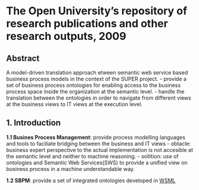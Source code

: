 # The Open University’s repository of research publications and other research outputs, 2009

## Abstract
A  model-driven translation approach etween semantic web service based business process models in the context of the SUPER project.
	- provide a set of business process ontologies for enabling access to the business process space inside the organization at the semantic level.
	- handle the translation between the ontologies in order to navigate from different views at the business views to IT views at the execution level.

## 1. Introduction

**1.1 Busines Process Management**: provide process modelling languages and tools to faciliate bridging between the business and IT views
	- obtacle: business expert perspective to the actual implementation is not accesible at the semantic level and neither to machine reasoning.
	- sollition: use of ontologies and Semantic Web Services(SWS) to provide a unified view on business process in a machine understandable way.
	
**1.2 SBPM**: provide a set of integrated ontologies developed in [WSML](https://www.w3.org/Submission/WSML/)


